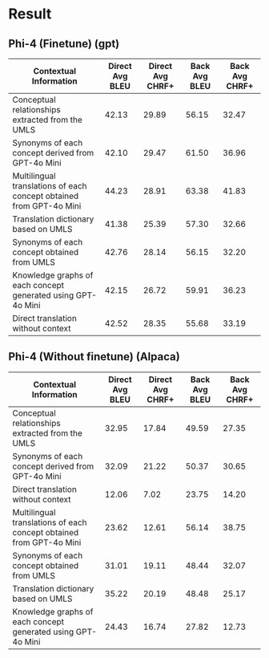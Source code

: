 # Result
## Phi-4 (Finetune) (gpt)

| Contextual Information                                           | Direct Avg BLEU | Direct Avg CHRF+ | Back Avg BLEU | Back Avg CHRF+ |
|------------------------------------------------------------------|----------------|-----------------|---------------|---------------|
| Conceptual relationships extracted from the UMLS                | 42.13          | 29.89           | 56.15         | 32.47         |
| Synonyms of each concept derived from GPT-4o Mini               | 42.10          | 29.47           | 61.50         | 36.96         |
| Multilingual translations of each concept obtained from GPT-4o Mini | 44.23          | 28.91           | 63.38         | 41.83         |
| Translation dictionary based on UMLS                            | 41.38          | 25.39           | 57.30         | 32.66         |
| Synonyms of each concept obtained from UMLS                     | 42.76          | 28.14           | 56.15         | 32.20         |
| Knowledge graphs of each concept generated using GPT-4o Mini    | 42.15          | 26.72           | 59.91         | 36.23         |
| Direct translation without context                              | 42.52          | 28.35           | 55.68         | 33.19         |

## Phi-4 (Without finetune) (Alpaca)

| Contextual Information                                           | Direct Avg BLEU | Direct Avg CHRF+ | Back Avg BLEU | Back Avg CHRF+ |
|------------------------------------------------------------------|----------------|-----------------|---------------|---------------|
| Conceptual relationships extracted from the UMLS                | 32.95          | 17.84           | 49.59         | 27.35         |
| Synonyms of each concept derived from GPT-4o Mini               | 32.09          | 21.22           | 50.37         | 30.65         |
| Direct translation without context                              | 12.06          | 7.02            | 23.75         | 14.20         |
| Multilingual translations of each concept obtained from GPT-4o Mini | 23.62          | 12.61           | 56.14         | 38.75         |
| Synonyms of each concept obtained from UMLS                     | 31.01          | 19.11           | 48.44         | 32.07         |
| Translation dictionary based on UMLS                            | 35.22          | 20.19           | 48.48         | 25.17         |
| Knowledge graphs of each concept generated using GPT-4o Mini    | 24.43          | 16.74           | 27.82         | 12.73         |
